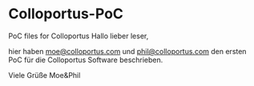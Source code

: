 # Colloportus-PoC
PoC files for Colloportus
Hallo lieber leser,

hier haben moe@colloportus.com  und phil@colloportus.com den ersten PoC für die Colloportus Software beschrieben.

Viele Grüße
Moe&Phil
